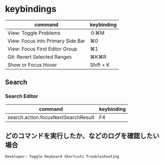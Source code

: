 # keybindings

| command                           | keybinding |
| --------------------------------- | ---------- |
| View: Toggle Problems             | ⇧⌘M        |
| View: Focus into Primary Side Bar | ⌘0         |
| View: Focus First Editor Group    | ⌘1         |
| Git: Revert Selected Ranges       | ⌘K⌘R       |
| Show or Focus Hover               | Shift + K  |

## Search

### Search Editor

| command                             | keybinding |
| ----------------------------------- | ---------- |
| search.action.focusNextSearchResult | F4         |

## どのコマンドを実行したか、などのログを確認したい場合

`Developer: Toggle Keyboard Shortcuts Troubleshooting`
